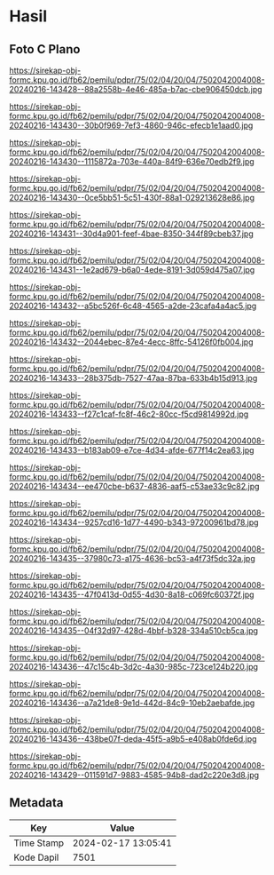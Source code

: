 # Hasil

## Foto C Plano

https://sirekap-obj-formc.kpu.go.id/fb62/pemilu/pdpr/75/02/04/20/04/7502042004008-20240216-143428--88a2558b-4e46-485a-b7ac-cbe906450dcb.jpg

https://sirekap-obj-formc.kpu.go.id/fb62/pemilu/pdpr/75/02/04/20/04/7502042004008-20240216-143430--30b0f969-7ef3-4860-946c-efecb1e1aad0.jpg

https://sirekap-obj-formc.kpu.go.id/fb62/pemilu/pdpr/75/02/04/20/04/7502042004008-20240216-143430--1115872a-703e-440a-84f9-636e70edb2f9.jpg

https://sirekap-obj-formc.kpu.go.id/fb62/pemilu/pdpr/75/02/04/20/04/7502042004008-20240216-143430--0ce5bb51-5c51-430f-88a1-029213628e86.jpg

https://sirekap-obj-formc.kpu.go.id/fb62/pemilu/pdpr/75/02/04/20/04/7502042004008-20240216-143431--30d4a901-feef-4bae-8350-344f89cbeb37.jpg

https://sirekap-obj-formc.kpu.go.id/fb62/pemilu/pdpr/75/02/04/20/04/7502042004008-20240216-143431--1e2ad679-b6a0-4ede-8191-3d059d475a07.jpg

https://sirekap-obj-formc.kpu.go.id/fb62/pemilu/pdpr/75/02/04/20/04/7502042004008-20240216-143432--a5bc526f-6c48-4565-a2de-23cafa4a4ac5.jpg

https://sirekap-obj-formc.kpu.go.id/fb62/pemilu/pdpr/75/02/04/20/04/7502042004008-20240216-143432--2044ebec-87e4-4ecc-8ffc-54126f0fb004.jpg

https://sirekap-obj-formc.kpu.go.id/fb62/pemilu/pdpr/75/02/04/20/04/7502042004008-20240216-143433--28b375db-7527-47aa-87ba-633b4b15d913.jpg

https://sirekap-obj-formc.kpu.go.id/fb62/pemilu/pdpr/75/02/04/20/04/7502042004008-20240216-143433--f27c1caf-fc8f-46c2-80cc-f5cd9814992d.jpg

https://sirekap-obj-formc.kpu.go.id/fb62/pemilu/pdpr/75/02/04/20/04/7502042004008-20240216-143433--b183ab09-e7ce-4d34-afde-677f14c2ea63.jpg

https://sirekap-obj-formc.kpu.go.id/fb62/pemilu/pdpr/75/02/04/20/04/7502042004008-20240216-143434--ee470cbe-b637-4836-aaf5-c53ae33c9c82.jpg

https://sirekap-obj-formc.kpu.go.id/fb62/pemilu/pdpr/75/02/04/20/04/7502042004008-20240216-143434--9257cd16-1d77-4490-b343-97200961bd78.jpg

https://sirekap-obj-formc.kpu.go.id/fb62/pemilu/pdpr/75/02/04/20/04/7502042004008-20240216-143435--37980c73-a175-4636-bc53-a4f73f5dc32a.jpg

https://sirekap-obj-formc.kpu.go.id/fb62/pemilu/pdpr/75/02/04/20/04/7502042004008-20240216-143435--47f0413d-0d55-4d30-8a18-c069fc60372f.jpg

https://sirekap-obj-formc.kpu.go.id/fb62/pemilu/pdpr/75/02/04/20/04/7502042004008-20240216-143435--04f32d97-428d-4bbf-b328-334a510cb5ca.jpg

https://sirekap-obj-formc.kpu.go.id/fb62/pemilu/pdpr/75/02/04/20/04/7502042004008-20240216-143436--47c15c4b-3d2c-4a30-985c-723ce124b220.jpg

https://sirekap-obj-formc.kpu.go.id/fb62/pemilu/pdpr/75/02/04/20/04/7502042004008-20240216-143436--a7a21de8-9e1d-442d-84c9-10eb2aebafde.jpg

https://sirekap-obj-formc.kpu.go.id/fb62/pemilu/pdpr/75/02/04/20/04/7502042004008-20240216-143436--438be07f-deda-45f5-a9b5-e408ab0fde6d.jpg

https://sirekap-obj-formc.kpu.go.id/fb62/pemilu/pdpr/75/02/04/20/04/7502042004008-20240216-143429--011591d7-9883-4585-94b8-dad2c220e3d8.jpg


## Metadata

| Key        | Value               |
| ---------- | ------------------- |
| Time Stamp | 2024-02-17 13:05:41 |
| Kode Dapil | 7501                |



